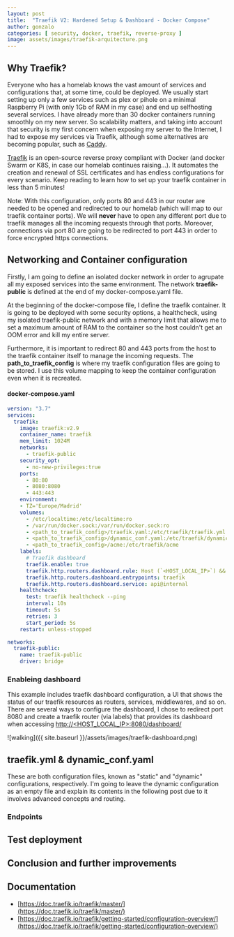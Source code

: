 ```yaml
---
layout: post
title:  "Traefik V2: Hardened Setup & Dashboard - Docker Compose"
author: gonzalo
categories: [ security, docker, traefik, reverse-proxy ]
image: assets/images/traefik-arquitecture.png
---
```


## Why Traefik?

Everyone who has a homelab knows the vast amount of services and configurations that, at some time, could be deployed. We usually start setting up only a few services such as plex or pihole on a minimal Raspberry Pi (with only 1Gb of RAM in my case) and end up selfhosting several services. I have already more than 30 docker containers running smoothly on my new server. So scalability matters, and taking into account that security is my first concern when exposing my server to the Internet, I had to expose my services via Traefik, although some alternatives are becoming popular, such as [Caddy](https://caddyserver.com/).

[Traefik](https://doc.traefik.io/traefik/master/) is an open-source reverse proxy compliant with Docker (and docker Swarm or K8S, in case our homelab continues raising...). It automates the creation and renewal of SSL certificates and has endless configurations for every scenario. Keep reading to learn how to set up your traefik container in less than 5 minutes!

Note: With this configuration, only ports 80 and 443 in our router are needed to be opened and redirected to our homelab (which will map to our traefik container ports). We will **never** have to open any different port due to traefik manages all the incoming requests through that ports. Moreover, connections via port 80 are going to be redirected to port 443 in order to force encrypted https connections.

## Networking and Container configuration
Firstly, I am going to define an isolated docker network in order to agrupate all my exposed services into the same environment. The network **traefik-public** is defined at the end of my docker-compose.yaml file.

At the beginning of the docker-compose file, I define the traefik container. It is going to be deployed with some security options, a healthcheck, using my isolated traefik-public network and with a memory limit that allows me to set a maximum amount of RAM to the container so the host couldn't get an OOM error and kill my entire server.

Furthermore, it is important to redirect 80 and 443 ports from the host to the traefik container itself to manage the incoming requests. The **path_to_traefik_config** is where my traefik configuration files are going to be stored. I use this volume mapping to keep the container configuration even when it is recreated. 
#### docker-compose.yaml
```yaml
version: "3.7"
services:
  traefik:
    image: traefik:v2.9
    container_name: traefik
    mem_limit: 1024M
    networks:
      - traefik-public
    security_opt:
      - no-new-privileges:true
    ports:
      - 80:80
      - 8080:8080
      - 443:443
    environment:
    - TZ='Europe/Madrid'
    volumes:
      - /etc/localtime:/etc/localtime:ro
      - /var/run/docker.sock:/var/run/docker.sock:ro
      - <path_to_traefik_config>/traefik.yaml:/etc/traefik/traefik.yml:ro
      - <path_to_traefik_config>/dynamic_conf.yaml:/etc/traefik/dynamic_conf.yaml:ro
      - <path_to_traefik_config>/acme:/etc/traefik/acme
    labels:
      # Traefik dashboard
      traefik.enable: true
      traefik.http.routers.dashboard.rule: Host (`<HOST_LOCAL_IP>`) && (PathPrefix(`/api`) || PathPrefix(`/dashboard`))
      traefik.http.routers.dashboard.entrypoints: traefik
      traefik.http.routers.dashboard.service: api@internal
    healthcheck:
      test: traefik healthcheck --ping
      interval: 10s
      timeout: 5s
      retries: 3
      start_period: 5s
    restart: unless-stopped

networks:
  traefik-public:
    name: traefik-public
    driver: bridge
```

### Enableing dashboard
This example includes traefik dashboard configuration, a UI that shows the status of our traefik resources as routers, services, middlewares, and so on. There are several ways to configure the dashboard, I chose to redirect port 8080 and create a traefik router (via labels) that provides its dashboard when accessing [http://<HOST_LOCAL_IP>:8080/dashboard/](http://<HOST_LOCAL_IP>:8080/dashboard/)

![walking]({{ site.baseurl }}/assets/images/traefik-dashboard.png)

## traefik.yml & dynamic_conf.yaml
These are both configuration files, known as "static" and "dynamic" configurations, respectively. I'm going to leave the dynamic configuration as an empty file and explain its contents in the following post due to it involves advanced concepts and routing.

### Endpoints

## Test deployment

## Conclusion and further improvements

## Documentation
  + [https://doc.traefik.io/traefik/master/](https://doc.traefik.io/traefik/master/)
  + [https://doc.traefik.io/traefik/getting-started/configuration-overview/](https://doc.traefik.io/traefik/getting-started/configuration-overview/)